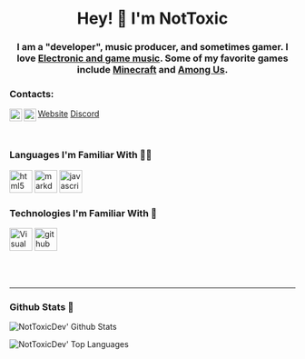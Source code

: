 <!-- Title -->
<h1 align="center">Hey! 👋 I'm NotToxic</h1>
<h3 align="center">I am a "developer", music producer, and sometimes gamer. I love <a href="https://open.spotify.com/playlist/2EFvDL2fetMGfbT4nhcq0C?si=oDcssLK5QSmlnwTnaEdJVQ">Electronic and game music</a>. Some of my favorite games include <a href="https://www.minecraft.net/">Minecraft</a> and <a href="https://store.steampowered.com/app/945360/Among_Us/">Among Us</a>.</h3>

### Contacts:

[<img align="left" alt="NotToxicDev  | YouTube" width="22px" src="https://cdn.jsdelivr.net/npm/simple-icons@v3/icons/youtube.svg" />][youtube]
[<img align="left" alt="NotToxicDev  | Twitter" width="22px" src="https://cdn.jsdelivr.net/npm/simple-icons@v3/icons/twitter.svg" />][twitter]
<a href="https://nottoxicdev.github.io/toxicsite">Website</a>
<a href="https://discord.io/toxics">Discord</a>


<br />

### Languages I'm Familiar With 👨‍💻
[<img src="https://devicons.github.io/devicon/devicon.git/icons/html5/html5-original-wordmark.svg" alt="html5" width="40" height="40"/>][html]
[<img src="https://cdn.onlinewebfonts.com/svg/img_2398.svg" alt="markdown" width="40" height="40"/>][markdown]
[<img src="https://devicons.github.io/devicon/devicon.git/icons/javascript/javascript-original.svg" alt="javascript" width="40" height="40"/>][javascript]
### Technologies I'm Familiar With 🔧
[<img src="https://upload.wikimedia.org/wikipedia/commons/thumb/9/9a/Visual_Studio_Code_1.35_icon.svg/1024px-Visual_Studio_Code_1.35_icon.svg.png" alt="Visual Studio Code" width="40" height="40"/>][vscode]
[<img src="https://devicon.dev/devicon.git/icons/github/github-original.svg" alt="github" width="40" height="40"/>][github]

<br />
<br />


---



  ### Github Stats 📄
![NotToxicDev' Github Stats](https://github-readme-stats.vercel.app/api?username=NotToxicDev&theme=vue&count_private=true&show_icons=true)

![NotToxicDev' Top Languages](https://github-readme-stats.vercel.app/api/top-langs/?username=NotToxicDev&layout=compact&theme=vue)




[twitter]: https://twitter.com/NotToxicDev
[youtube]: https://youtube.com/UCJukw7GFBmagAWuRLnStvqA

<!-- My Links/Socials -->
[vanillaextract]: https://discord.io/vanillaextract
[website]: https://nottoxicdev.github.io/toxicsite
[twitter]: https://twitter.com/NotToxicDev
[youtube]: https://youtube.com/UCJukw7GFBmagAWuRLnStvqA

<!-- Languages -->
[html]: https://en.wikipedia.org/wiki/HTML
[javascript]: https://en.wikipedia.org/wiki/JavaScript
[markdown]: https://www.markdownguide.org/

<!-- Tools -->
[vscode]: https://code.visualstudio.com/
[github]: https://www.github.com/

